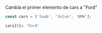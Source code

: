 Cambia el primer elemento de cars a "Ford"

```js
const cars = ['Saab', 'Volvo', 'BMW'];

cars[0]= 'Ford'

```